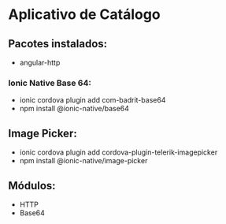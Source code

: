 # Aplicativo de Catálogo

## Pacotes instalados:
* angular-http

### Ionic Native Base 64:
* ionic cordova plugin add com-badrit-base64
* npm install @ionic-native/base64

## Image Picker:
* ionic cordova plugin add cordova-plugin-telerik-imagepicker
* npm install @ionic-native/image-picker

## Módulos:
* HTTP
* Base64 